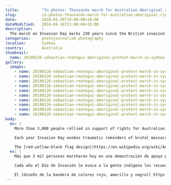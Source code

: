 ```yaml
---
title:          "In photos: Thousands march for Australian Aboriginal rights and recognition in Sydney"
slug:           in-photos-thousands-march-for-australian-aboriginal-rights-in-sydney
date:           2018-01-26T19:00:00+16:00
dateModified:   2018-04-16T21:00:00+15:00
description:    |
  The march on Invasion Day marks 230 years since the British invasion on the continent and each year evokes traumatic reminders of brutal massacres, the separation of families during the Stolen Generation era, and the ongoing discrimination and disadvantaged faced by Aboriginal Australians in the present day.
categories:     photojournalism photography
location:       Sydney
country:        Australia
thumbnail:
  name: 20180126-sebastian-reategui-aboriginal-protest-march-in-sydney-3606
gallery:
  images:
    - name: 20180126-sebastian-reategui-aboriginal-protest-march-in-sydney-3514
    - name: 20180126-sebastian-reategui-aboriginal-protest-march-in-sydney-3655
    - name: 20180126-sebastian-reategui-aboriginal-protest-march-in-sydney-0053
    - name: 20180126-sebastian-reategui-aboriginal-protest-march-in-sydney-0095
    - name: 20180126-sebastian-reategui-aboriginal-protest-march-in-sydney-3601
    - name: 20180126-sebastian-reategui-aboriginal-protest-march-in-sydney-3606
    - name: 20180126-sebastian-reategui-aboriginal-protest-march-in-sydney-3619
    - name: 20180126-sebastian-reategui-aboriginal-protest-march-in-sydney-3363
    - name: 20180126-sebastian-reategui-aboriginal-protest-march-in-sydney-3447
    - name: 20180126-sebastian-reategui-aboriginal-protest-march-in-sydney-3639
body:
  en: |
    More than 3,000 people rallied in support of rights for Australian Aboriginal people, bursting onto the streets from The Block in Sydney's Redfern. The Invasion Day march is held each year, with today marking 223 years since the British invasion on the continent. Young Aboriginal men performed traditional dances in the middle of one of Sydney's largest avenues, with the march then meeting the Yabun Festival in Victoria Park for music performances and talks by elders. Event organisers Fighting In Resistance Equally reported that the protestors' route was lined with "almost a kilometre of marchers".

    Each year Invasion Day evokes traumatic reminders of brutal massacres, separations of families during the Stolen Generation era, and the ongoing discrimination and disadvantage faced by Aboriginal Australians in the present day. This month in the lead up to 26 January, debate sparked over a potential future change to the date of Australia's national public holiday has created significant divisions in the community and from both sides of politics.

    The [red-yellow-black flag design](https://en.wikipedia.org/wiki/Australian_Aboriginal_Flag) is synonymous with Aboriginal Australian peoples, as its black (Aboriginal people), yellow (sun, giver of life) and red (earth) earth together signify cultural connection to the land and resistance.
  es: |
    Más que 3 mil personas marcharon hoy en una demostración de apoyo para la gente indígena australiana, saliendo del sitio histórico The Block en el barrio de Redfern, Sídney. Marchas del Día de Invasión tienen lugar cada año el 26 de enero a través del país y la de hoy marcó los 230 años desde hace la invasión colonial continente de Australia por Gran Britania en 1788. Jóvenes indígenas interpretaron danzas tradicionales en el medio de una de las avenidas más grandes de Sídney antes de que se llevara a cabo la marcha con la llegada al Festival Yabun en Parque Victoria, donde se realizaron rendimientos musicales y discursos por los ancianos indígenas (*elders*). Los organizadores del evento FIRE (Luchando Igualmente En Resistencia) comentaron que la ruta de la procesión, con su distancia de casi un kilómetro, se había llenado casi totalmente de manifestantes.

    Cada año el Día de Invasión le evoca a la gente indígena los recuerdos más traumáticos de masacres brutales, divisiones de familias durante la época de las [generaciones robadas]( https://es.wikipedia.org/wiki/Generaciones_robadas_(Australia)) tanto como la discriminación y las desventajas experimentadas por estos grupos en la actualidad. Este mes, mientras se acercaba el día 26 de enero, seguía mucho debate sobre el propuesto de cambiar la fecha del día nacional australiano a otra, generando divisiones visibles dentro de la comunidad y entre los dos lados de la política.

    El [diseño de la bandera de colores rojo, amarillo y negro]( https://es.wikipedia.org/wiki/Bandera_de_los_abor%C3%ADgenes_de_Australia) se construyó para simbolizar a la gente indígena (negro), el sol como dador de vida (amarillo) y la tierra (rojo). Junto con sus elementos la bandera significa la conexión cultural que tienen las varias culturas indígenas con su tierra tanto como su resistencia política unida.
---
```

